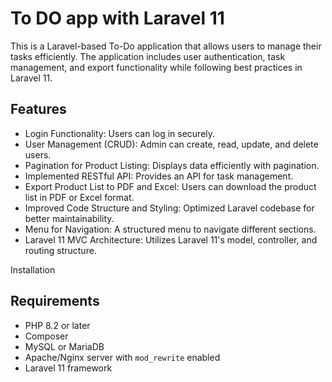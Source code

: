 # To DO app with Laravel 11
This is a Laravel-based To-Do application that allows users to manage their tasks efficiently. The application includes user authentication, task management, and export functionality while following best practices in Laravel 11.

## Features
-	Login Functionality: Users can log in securely.
-	User Management (CRUD): Admin can create, read, update, and delete users.
-	Pagination for Product Listing: Displays data efficiently with pagination.
-	Implemented RESTful API: Provides an API for task management.
-	Export Product List to PDF and Excel: Users can download the product list in PDF or Excel format.
-	Improved Code Structure and Styling: Optimized Laravel codebase for better maintainability.
-	Menu for Navigation: A structured menu to navigate different sections.
-	Laravel 11 MVC Architecture: Utilizes Laravel 11's model, controller, and routing structure.

Installation

## Requirements
- PHP 8.2 or later
- Composer
- MySQL or MariaDB
- Apache/Nginx server with `mod_rewrite` enabled
- Laravel 11 framework
